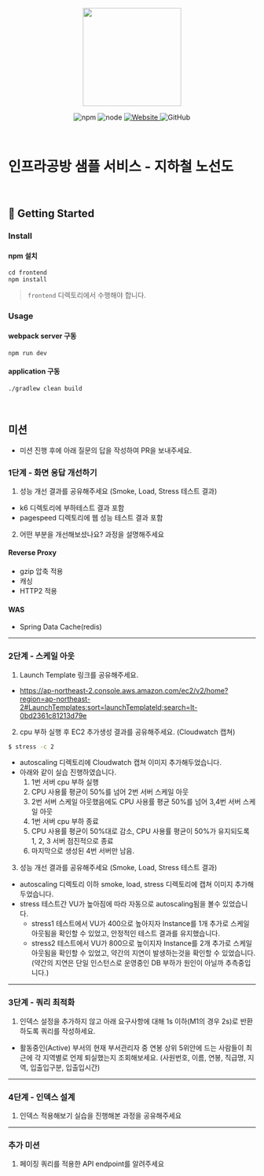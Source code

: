 <p align="center">
    <img width="200px;" src="https://raw.githubusercontent.com/woowacourse/atdd-subway-admin-frontend/master/images/main_logo.png"/>
</p>
<p align="center">
  <img alt="npm" src="https://img.shields.io/badge/npm-%3E%3D%205.5.0-blue">
  <img alt="node" src="https://img.shields.io/badge/node-%3E%3D%209.3.0-blue">
  <a href="https://edu.nextstep.camp/c/R89PYi5H" alt="nextstep atdd">
    <img alt="Website" src="https://img.shields.io/website?url=https%3A%2F%2Fedu.nextstep.camp%2Fc%2FR89PYi5H">
  </a>
  <img alt="GitHub" src="https://img.shields.io/github/license/next-step/atdd-subway-service">
</p>

<br>

# 인프라공방 샘플 서비스 - 지하철 노선도

<br>

## 🚀 Getting Started

### Install
#### npm 설치
```
cd frontend
npm install
```
> `frontend` 디렉토리에서 수행해야 합니다.

### Usage
#### webpack server 구동
```
npm run dev
```
#### application 구동
```
./gradlew clean build
```
<br>

## 미션

* 미션 진행 후에 아래 질문의 답을 작성하여 PR을 보내주세요.


### 1단계 - 화면 응답 개선하기
1. 성능 개선 결과를 공유해주세요 (Smoke, Load, Stress 테스트 결과)
  - k6 디렉토리에 부하테스트 결과 포함
  - pagespeed 디렉토리에 웹 성능 테스트 결과 포함

2. 어떤 부분을 개선해보셨나요? 과정을 설명해주세요
  #### Reverse Proxy
   - gzip 압축 적용
   - 캐싱
   - HTTP2 적용
  #### WAS
   - Spring Data Cache(redis)

---

### 2단계 - 스케일 아웃

1. Launch Template 링크를 공유해주세요.
- https://ap-northeast-2.console.aws.amazon.com/ec2/v2/home?region=ap-northeast-2#LaunchTemplates:sort=launchTemplateId;search=lt-0bd2361c81213d79e
2. cpu 부하 실행 후 EC2 추가생성 결과를 공유해주세요. (Cloudwatch 캡쳐)

```sh
$ stress -c 2
```
- autoscaling 디렉토리에 Cloudwatch 캡쳐 이미지 추가해두었습니다.
- 아래와 같이 실습 진행하였습니다.
  1. 1번 서버 cpu 부하 실행
  2. CPU 사용률 평균이 50%를 넘어 2번 서버 스케일 아웃
  3. 2번 서버 스케일 아웃했음에도 CPU 사용률 평균 50%를 넘어 3,4번 서버 스케일 아웃
  4. 1번 서버 cpu 부하 종료
  5. CPU 사용률 평균이 50%대로 감소, CPU 사용률 평균이 50%가 유지되도록 1, 2, 3 서버 점진적으로 종료
  6. 마지막으로 생성된 4번 서버만 남음.

3. 성능 개선 결과를 공유해주세요 (Smoke, Load, Stress 테스트 결과)
- autoscaling 디렉토리 이하 smoke, load, stress 디렉토리에 캡쳐 이미지 추가해두었습니다.
- stress 테스트간 VU가 높아짐에 따라 자동으로 autoscaling됨을 볼수 있었습니다.
  - stress1 테스트에서 VU가 400으로 높아지자 Instance를 1개 추가로 스케일 아웃됨을 확인할 수 있었고, 안정적인 테스트 결과를 유지했습니다.
  - stress2 테스트에서 VU가 800으로 높이지자 Instance를 2개 추가로 스케일 아웃됨을 확인할 수 있었고, 약간의 지연이 발생하는것을 확인할 수 있었습니다.(약간의 지연은 단일 인스턴스로 운영중인 DB 부하가 원인이 아닐까 추측중입니다.)
  
---

### 3단계 - 쿼리 최적화

1. 인덱스 설정을 추가하지 않고 아래 요구사항에 대해 1s 이하(M1의 경우 2s)로 반환하도록 쿼리를 작성하세요.

- 활동중인(Active) 부서의 현재 부서관리자 중 연봉 상위 5위안에 드는 사람들이 최근에 각 지역별로 언제 퇴실했는지 조회해보세요. (사원번호, 이름, 연봉, 직급명, 지역, 입출입구분, 입출입시간)

---

### 4단계 - 인덱스 설계

1. 인덱스 적용해보기 실습을 진행해본 과정을 공유해주세요

---

### 추가 미션

1. 페이징 쿼리를 적용한 API endpoint를 알려주세요

